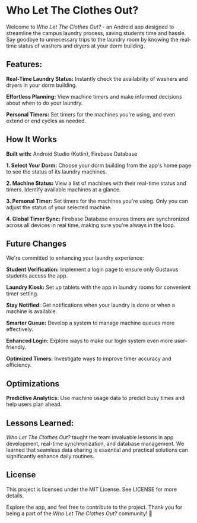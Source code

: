 # Who Let The Clothes Out?

Welcome to _Who Let The Clothes Out?_ - an Android app designed to streamline the campus laundry process, saving students time and hassle. Say goodbye to unnecessary trips to the laundry room by knowing the real-time status of washers and dryers at your dorm building.

## Features:

**Real-Time Laundry Status:** Instantly check the availability of washers and dryers in your dorm building.

**Effortless Planning:** View machine timers and make informed decisions about when to do your laundry.

**Personal Timers:** Set timers for the machines you're using, and even extend or end cycles as needed.

## How It Works

**Built with:** Android Studio (Kotlin), Firebase Database

**1. Select Your Dorm:** Choose your dorm building from the app's home page to see the status of its laundry machines.

**2. Machine Status:** View a list of machines with their real-time status and timers. Identify available machines at a glance.

**3. Personal Timer:** Set timers for the machines you're using. Only you can adjust the status of your selected machine.

**4. Global Timer Sync:** Firebase Database ensures timers are synchronized across all devices in real time, making sure you're always in the loop.

## Future Changes

We're committed to enhancing your laundry experience:

**Student Verification:** Implement a login page to ensure only Gustavus students access the app.

**Laundry Kiosk:** Set up tablets with the app in laundry rooms for convenient timer setting.

**Stay Notified:** Get notifications when your laundry is done or when a machine is available.

**Smarter Queue:** Develop a system to manage machine queues more effectively.

**Enhanced Login:** Explore ways to make our login system even more user-friendly.

**Optimized Timers:** Investigate ways to improve timer accuracy and efficiency.

  
## Optimizations

**Predictive Analytics:** Use machine usage data to predict busy times and help users plan ahead.

## Lessons Learned:
_Who Let The Clothes Out?_ taught the team invaluable lessons in app development, real-time synchronization, and database management. We learned that seamless data sharing is essential and practical solutions can significantly enhance daily routines.

## License
This project is licensed under the MIT License. See LICENSE for more details.

Explore the app, and feel free to contribute to the project. Thank you for being a part of the _Who Let The Clothes Out?_ community! 🧺

